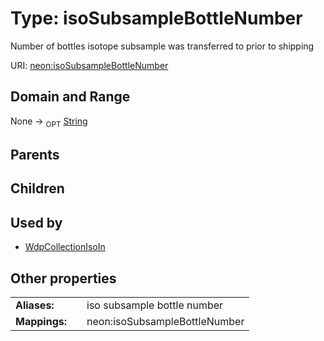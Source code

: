 
# Type: isoSubsampleBottleNumber


Number of bottles isotope subsample was transferred to prior to shipping

URI: [neon:isoSubsampleBottleNumber](https://data.neonscience.org/isoSubsampleBottleNumber)


## Domain and Range

None ->  <sub>OPT</sub> [String](types/String.md)

## Parents


## Children


## Used by

 * [WdpCollectionIsoIn](WdpCollectionIsoIn.md)

## Other properties

|  |  |  |
| --- | --- | --- |
| **Aliases:** | | iso subsample bottle number |
| **Mappings:** | | neon:isoSubsampleBottleNumber |

